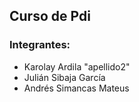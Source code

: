 ## Curso de Pdi
### Integrantes:
* Karolay Ardila "apellido2"
* Julián Sibaja García
* Andrés Simancas Mateus